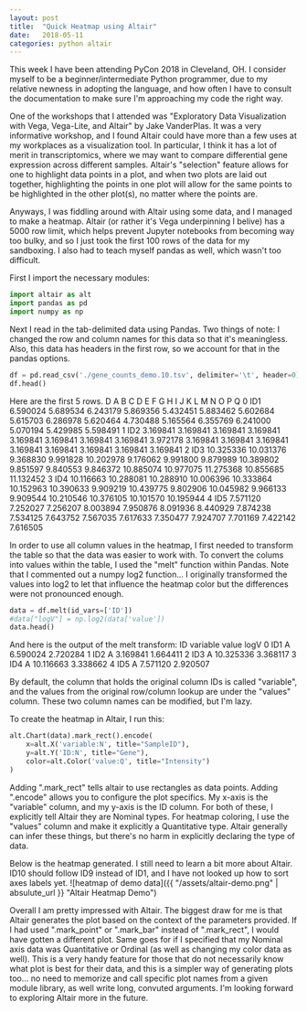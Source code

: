 ```yaml
---
layout: post
title:  "Quick Heatmap using Altair"
date:   2018-05-11
categories: python altair
---
```


This week I have been attending PyCon 2018 in Cleveland, OH.  I consider myself to be a beginner/intermediate Python programmer, due to my relative newness in adopting the language, and how often I have to consult the documentation to make sure I'm approaching my code the right way.

One of the workshops that I attended was "Exploratory Data Visualization with Vega, Vega-Lite, and Altair" by Jake VanderPlas.  It was a very informative workshop, and I found Altair could have more than a few uses at my workplaces as a visualization tool.  In particular, I think it has a lot of merit in transcriptomics, where we may want to compare differential gene expression across different samples.  Altair's "selection" feature allows for one to highlight data points in a plot, and when two plots are laid out together, highlighting the points in one plot will allow for the same points to be highlighted in the other plot(s), no matter where the points are.

Anyways, I was fiddling around with Altair using some data, and I managed to make a heatmap.  Altair (or rather it's Vega underpinning I belive) has a 5000 row limit, which helps prevent Jupyter notebooks from becoming way too bulky, and so I just took the first 100 rows of the data for my sandboxing.  I also had to teach myself pandas as well, which wasn't too difficult.

First I import the necessary modules:
```python
import altair as alt
import pandas as pd
import numpy as np
```
Next I read in the tab-delimited data using Pandas.  Two things of note: I changed the row and column names for this data so that it's meaningless.  Also, this data has headers in the first row, so we account for that in the pandas options.
```python
df = pd.read_csv('./gene_counts_demo.10.tsv', delimiter='\t', header=0)
df.head()
```
Here are the first 5 rows.
D	A	B	C	D	E	F	G	H	I	J	K	L	M	N	O	P	Q
0	ID1	6.590024	5.689534	6.243179	5.869356	5.432451	5.883462	5.602684	5.615703	6.286978	5.620464	4.730488	5.165564	6.355769	6.241000	5.070194	5.429985	5.598491
1	ID2	3.169841	3.169841	3.169841	3.169841	3.169841	3.169841	3.169841	3.169841	3.972178	3.169841	3.169841	3.169841	3.169841	3.169841	3.169841	3.169841	3.169841
2	ID3	10.325336	10.031376	9.368830	9.991828	10.202978	9.176062	9.991800	9.879989	10.389802	9.851597	9.840553	9.846372	10.885074	10.977075	11.275368	10.855685	11.132452
3	ID4	10.116663	10.288081	10.288910	10.006396	10.333864	10.152963	10.390633	9.909219	10.439775	9.802906	10.045982	9.966133	9.909544	10.210546	10.376105	10.101570	10.195944
4	ID5	7.571120	7.252027	7.256207	8.003894	7.950876	8.091936	8.440929	7.874238	7.534125	7.643752	7.567035	7.617633	7.350477	7.924707	7.701169	7.422142	7.616505

In order to use all column values in the heatmap, I first needed to transform the table so that the data was easier to work with.  To convert the colums into values within the table, I used the "melt" function within Pandas.  Note that I commented out a numpy log2 function... I originally transformed the values into log2 to let that influence the heatmap color but the differences were not pronounced enough.
```python
data = df.melt(id_vars=['ID'])
#data["logV"] = np.log2(data['value'])
data.head()
```
And here is the output of the melt transform:
	ID	variable	value	logV
0	ID1	A	6.590024	2.720284
1	ID2	A	3.169841	1.664411
2	ID3	A	10.325336	3.368117
3	ID4	A	10.116663	3.338662
4	ID5	A	7.571120	2.920507

By default, the column that holds the original column IDs is called "variable", and the values from the original row/column lookup are under the "values" column.  These two column names can be modified, but I'm lazy.

To create the heatmap in Altair, I run this:
```python
alt.Chart(data).mark_rect().encode(
    x=alt.X('variable:N', title="SampleID"),
    y=alt.Y('ID:N', title="Gene"),
    color=alt.Color('value:Q', title="Intensity")
)
```
Adding ".mark\_rect" tells altair to use rectangles as data points.  Adding ".encode" allows you to configure the plot specifics.  My x-axis is the "variable" column, and my y-axis is the ID column.  For both of these, I explicitly tell Altair they are Nominal types.  For heatmap coloring, I use the "values" column and make it explicitly a Quantitative type.  Altair generally can infer these things, but there's no harm in explicitly declaring the type of data.

Below is the heatmap generated.  I still need to learn a bit more about Altair.  ID10 should follow ID9 instead of ID1, and I have not looked up how to sort axes labels yet.
![heatmap of demo data]({{ "/assets/altair-demo.png" | absulute_url }} "Altair Heatmap Demo")

Overall I am pretty impressed with Altair.  The biggest draw for me is that Altair generates the plot based on the context of the parameters provided.  If I had used ".mark\_point" or ".mark\_bar" instead of ".mark\_rect", I would have gotten a different plot.  Same goes for if I specified that my Nominal axis data was Quantitative or Ordinal (as well as changing my color data as well).  This is a very handy feature for those that do not necessarily know what plot is best for their data, and this is a simpler way of generating plots too... no need to memorize and call specific plot names from a given module library, as well write long, convuted arguments.  I'm looking forward to exploring Altair more in the future.


